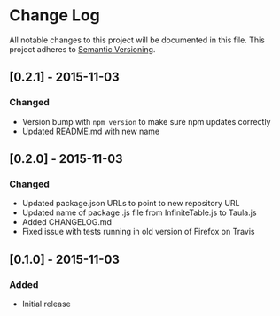 # Change Log
All notable changes to this project will be documented in this file.
This project adheres to [Semantic Versioning](http://semver.org/).

## [0.2.1] - 2015-11-03
### Changed
- Version bump with `npm version` to make sure npm updates correctly
- Updated README.md with new name

## [0.2.0] - 2015-11-03
### Changed
- Updated package.json URLs to point to new repository URL
- Updated name of package .js file from InfiniteTable.js to Taula.js
- Added CHANGELOG.md
- Fixed issue with tests running in old version of Firefox on Travis

## [0.1.0] - 2015-11-03
### Added
- Initial release

